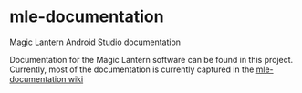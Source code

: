 # mle-documentation
Magic Lantern Android Studio documentation

Documentation for the Magic Lantern software can be found in this project. Currently, most of the documentation is currently captured in the [mle-documentation wiki](https://github.com/magic-lantern-android-studio/mle-documentation/wiki)
